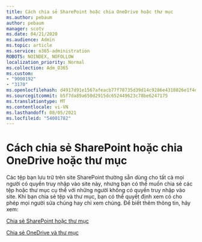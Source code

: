 ```yaml
---
title: Cách chia sẻ SharePoint hoặc chia OneDrive hoặc thư mục
ms.author: pebaum
author: pebaum
manager: scotv
ms.date: 04/21/2020
ms.audience: Admin
ms.topic: article
ms.service: o365-administration
ROBOTS: NOINDEX, NOFOLLOW
localization_priority: Normal
ms.collection: Adm_O365
ms.custom:
- "9000192"
- "3170"
ms.openlocfilehash: d4917d91e1567afeacb77f78735d39d14c9286e4318026e1f4daf1fb1c11fde4
ms.sourcegitcommit: b5f7da89a650d2915dc652449623c78be6247175
ms.translationtype: MT
ms.contentlocale: vi-VN
ms.lasthandoff: 08/05/2021
ms.locfileid: "54001782"
---
```

# <a name="how-to-share-sharepoint-or-onedrive-files-or-folders"></a>Cách chia sẻ SharePoint hoặc chia OneDrive hoặc thư mục

Các tệp bạn lưu trữ trên site SharePoint thường sẵn dùng cho tất cả mọi người có quyền truy nhập vào site này, nhưng bạn có thể muốn chia sẻ các tệp hoặc thư mục cụ thể với những người không có quyền truy nhập vào site. Khi bạn chia sẻ tệp và thư mục, bạn có thể quyết định xem có cho phép mọi người sửa chúng hay chỉ xem chúng. Để biết thêm thông tin, hãy xem:

[Chia sẻ SharePoint hoặc thư mục](https://support.office.com/article/1fe37332-0f9a-4719-970e-d2578da4941c)

[Chia sẻ OneDrive và thư mục](https://support.microsoft.com/office/share-onedrive-files-and-folders-9fcc2f7d-de0c-4cec-93b0-a82024800c07?ui=en-US&rs=en-US&ad=US&storagetype=stage)